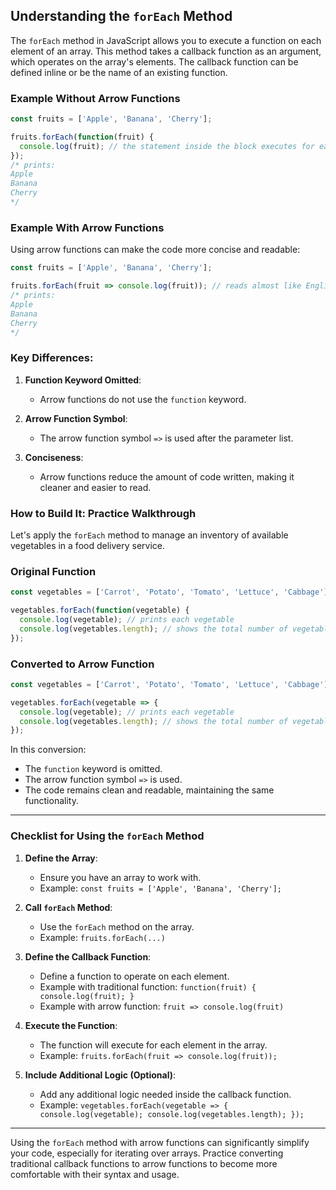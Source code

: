 ## Understanding the `forEach` Method

The `forEach` method in JavaScript allows you to execute a function on each element of an array. This method takes a callback function as an argument, which operates on the array's elements. The callback function can be defined inline or be the name of an existing function.

### Example Without Arrow Functions

```javascript
const fruits = ['Apple', 'Banana', 'Cherry'];

fruits.forEach(function(fruit) {
  console.log(fruit); // the statement inside the block executes for each string inside the array
});
/* prints:
Apple
Banana
Cherry
*/
```

### Example With Arrow Functions

Using arrow functions can make the code more concise and readable:

```javascript
const fruits = ['Apple', 'Banana', 'Cherry'];

fruits.forEach(fruit => console.log(fruit)); // reads almost like English!
/* prints:
Apple
Banana
Cherry
*/
```

### Key Differences:

1. **Function Keyword Omitted**:
   - Arrow functions do not use the `function` keyword.

2. **Arrow Function Symbol**:
   - The arrow function symbol `=>` is used after the parameter list.

3. **Conciseness**:
   - Arrow functions reduce the amount of code written, making it cleaner and easier to read.

### How to Build It: Practice Walkthrough

Let's apply the `forEach` method to manage an inventory of available vegetables in a food delivery service.

### Original Function

```javascript
const vegetables = ['Carrot', 'Potato', 'Tomato', 'Lettuce', 'Cabbage'];

vegetables.forEach(function(vegetable) {
  console.log(vegetable); // prints each vegetable
  console.log(vegetables.length); // shows the total number of vegetables
});
```

### Converted to Arrow Function

```javascript
const vegetables = ['Carrot', 'Potato', 'Tomato', 'Lettuce', 'Cabbage'];

vegetables.forEach(vegetable => {
  console.log(vegetable); // prints each vegetable
  console.log(vegetables.length); // shows the total number of vegetables
});
```

In this conversion:
- The `function` keyword is omitted.
- The arrow function symbol `=>` is used.
- The code remains clean and readable, maintaining the same functionality.

---

### Checklist for Using the `forEach` Method

1. **Define the Array**:
   - Ensure you have an array to work with.
   - Example: `const fruits = ['Apple', 'Banana', 'Cherry'];`

2. **Call `forEach` Method**:
   - Use the `forEach` method on the array.
   - Example: `fruits.forEach(...)`

3. **Define the Callback Function**:
   - Define a function to operate on each element.
   - Example with traditional function: `function(fruit) { console.log(fruit); }`
   - Example with arrow function: `fruit => console.log(fruit)`

4. **Execute the Function**:
   - The function will execute for each element in the array.
   - Example: `fruits.forEach(fruit => console.log(fruit));`

5. **Include Additional Logic (Optional)**:
   - Add any additional logic needed inside the callback function.
   - Example: `vegetables.forEach(vegetable => { console.log(vegetable); console.log(vegetables.length); });`

---

Using the `forEach` method with arrow functions can significantly simplify your code, especially for iterating over arrays. Practice converting traditional callback functions to arrow functions to become more comfortable with their syntax and usage.

